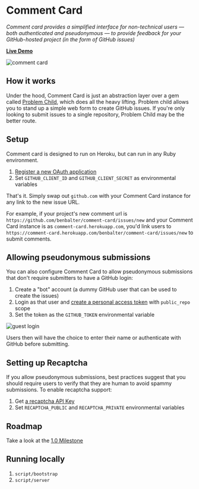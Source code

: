 # Comment Card

*Comment card provides a simplified interface for non-technical users — both authenticated and pseudonymous — to provide feedback for your GitHub-hosted project (in the form of GitHub issues)*

**[Live Demo](https://comment-card.herokuapp.com/benbalter/comment-card/issues/new)**

![comment card](https://cloud.githubusercontent.com/assets/282759/3349920/a7283a1c-f982-11e3-8a92-5fa7c291bf44.png)

## How it works

Under the hood, Comment Card is just an abstraction layer over a gem called [Problem Child](https://github.com/benbalter/problem_child), which does all the heavy lifting. Problem child allows you to stand up a simple web form to create GitHub issues. If you're only looking to submit issues to a single repository, Problem Child may be the better route.

## Setup

Comment card is designed to run on Heroku, but can run in any Ruby environment.

1. [Register a new OAuth application](https://github.com/settings/applications/new)
2. Set `GITHUB_CLIENT_ID` and `GITHUB_CLIENT_SECRET` as environmental variables

That's it. Simply swap out `github.com` with your Comment Card instance for any link to the new issue URL.

For example, if your project's new comment url is `https://github.com/benbalter/comment-card/issues/new` and your Comment Card instance is as `comment-card.herokuapp.com`, you'd link users to `https://comment-card.herokuapp.com/benbalter/comment-card/issues/new` to submit comments.

## Allowing pseudonymous submissions

You can also configure Comment Card to allow pseudonymous submissions that don't require submitters to have a GitHub login:

1. Create a "bot" account (a dummy GitHub user that can be used to create the issues)
2. Login as that user and [create a personal access token](https://github.com/settings/tokens/new) with `public_repo` scope
3. Set the token as the `GITHUB_TOKEN` environmental variable

![guest login](https://cloud.githubusercontent.com/assets/282759/3349921/a8bc334c-f982-11e3-9b1b-7e691a2216b6.png)

Users then will have the choice to enter their name or authenticate with GitHub before submitting.

## Setting up Recaptcha

If you allow pseudonymous submissions, best practices suggest that you should require users to verify that they are human to avoid spammy submissions. To enable recaptcha support:

1. Get [a recaptcha API Key](https://www.google.com/recaptcha/admin#createsite)
2. Set `RECAPTCHA_PUBLIC` and `RECAPTCHA_PRIVATE` environmental variables

## Roadmap

Take a look at the [1.0 Milestone](https://github.com/benbalter/comment-card/issues?milestone=2&state=open)

## Running locally

1. `script/bootstrap`
2. `script/server`
